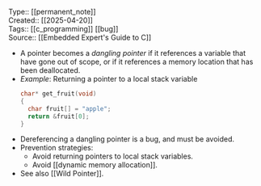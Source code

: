 Type::  [[permanent_note]]  
Created:: [[2025-04-20]]  
Tags:: [[c_programming]] [[bug]]   
Source:: [[Embedded Expert's Guide to C]]

- A pointer becomes a *dangling pointer* if it references a variable that have gone out of scope, or if it references a memory location that has been deallocated.
- *Example*: Returning a pointer to a local stack variable
  ```c
  char* get_fruit(void)
  {
    char fruit[] = "apple";
    return &fruit[0];
  }
  ```
- Dereferencing a dangling pointer is a bug, and must be avoided.
- Prevention strategies:
	- Avoid returning pointers to local stack variables.
	- Avoid [[dynamic memory allocation]].
- See also [[Wild Pointer]].
